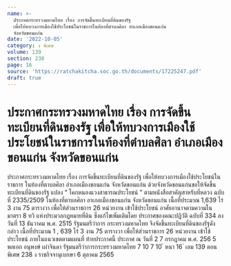 ```yaml
---
name: >-
  ประกาศกระทรวงมหาดไทย เรื่อง การจัดขึ้นทะเบียนที่ดินของรัฐ
  เพื่อให้ทบวงการเมืองใช้ประโยชน์ในราชการในท้องที่ตำบลศิลา อำเภอเมืองขอนแก่น
  จังหวัดขอนแก่น
date: '2022-10-05'
category: ง พิเศษ
volume: 139
section: 238
page: 16
source: 'https://ratchakitcha.soc.go.th/documents/17225247.pdf'
draft: true
---
```


# ประกาศกระทรวงมหาดไทย เรื่อง การจัดขึ้นทะเบียนที่ดินของรัฐ เพื่อให้ทบวงการเมืองใช้ประโยชน์ในราชการในท้องที่ตำบลศิลา อำเภอเมืองขอนแก่น จังหวัดขอนแก่น

ประกาศกระทรวงมหาดไทย เรื่อง การจัดขึ้นทะเบียนที่ดินของรัฐ เพื่อให้ทบวงการเมืองใช้ประโยชน์ในราชการ ในท้องที่ตาบลศิลา อำเภอเมืองขอนแก่น จังหวัดขอนแก่น ด้วยจังหวัดขอนแก่นขอให้จัดขึ้นทะเบียนที่ดินของรัฐ แปลง “ โคกหนองแวงสาธารณประโยชน์ ” ตามหนังสือสาคัญสาหรับที่หลวง ฉบับที่ 2335/2509 ในท้องที่ตาบลศิลา อาเภอเมืองขอนแก่น จังหวัดขอนแก่น เนื้อที่ประมาณ 1,639 ไร่ 3 งาน 75 ตารางวา เพื่อให้ส่วนราชการ 26 หน่วยงาน เข้าใช้ประโยชน์ อาศัยอานาจตามความในมาตรา 8 ทวิ แห่งประมวลกฎหมายที่ดิน ซึ่งแก้ไขเพิ่มเติมโดย ประกาศของคณะปฏิวัติ ฉบับที่ 334 ลงวันที่ 13 ธันวาคม พ.ศ. 2515 รัฐมนตรีว่าการ กระทรวงมหาดไทย จึงจัดขึ้นทะเบียนที่ดินของรัฐดังกล่าว เนื้อที่ประมาณ 1 , 639 ไร่ 3 งาน 75 ตารางวา เพื่อให้ส่วนราชการ 26 หน่วยงาน เข้าใช้ประโยชน์ ภายในแนวเขตตามแผนที่ ท้ายประกาศนี้ ประกาศ ณ วันที่ 2 7 กรกฎาคม พ.ศ. 256 5 พลเอก อนุพงษ์ เผ่าจินดา รัฐมนตรีว่าการกระทรวงมหาดไทย 7 10 7 10 ้ หนา 16 ่ เลม 139 ตอนพิเศษ 238 ง ราชกิจจานุเบกษา 6 ตุลาคม 2565

